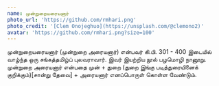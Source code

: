 ```yaml
---
name: முன்றுறையரையனார்
photo_url: 'https://github.com/rmhari.png'
photo_credit: '[Clem Onojeghuo](https://unsplash.com/@clemono2)'
avatar: 'https://github.com/rmhari.png?size=100'
---
```


முன்றுறையரையனார் (முன்றுறை அரையனார்) என்பவர் கி.பி. 301 - 400 இடையில் வாழ்ந்த ஒரு சங்கத்தமிழ்ப் புலவராவார். இவர் இயற்றிய நூல் பழமொழி நானூறு. முன்றுறை அரையனார் என்பதை முன் + துறை (துறை இங்கு படித்துரையினைக் குறிக்கும்)[சான்று தேவை] + அரையனார் எனப்பொருள் கொள்ள வேண்டும்.